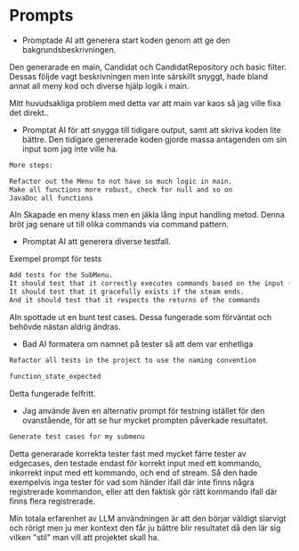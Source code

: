 # Prompts

- Promptade AI att generera start koden genom att ge den bakgrundsbeskrivningen.

Den generarade en main, Candidat och CandidatRepository och basic filter.
Dessas följde vagt beskrivningen men inte särskillt snyggt, hade bland annat all meny kod och diverse hjälp logik i main.

Mitt huvudsakliga problem med detta var att main var kaos så jag ville fixa det direkt..

- Promptat AI för att snygga till tidigare output, samt att skriva koden lite bättre. Den tidigare genererade koden gjorde massa antagenden om sin input som jag inte ville ha.

```txt
More steps:

Refactor out the Menu to not have so much logic in main.
Make all functions more robust, check for null and so on
JavaDoc all functions
```

AIn Skapade en meny klass men en jäkla lång input handling metod.
Denna bröt jag senare ut till olika commands via command pattern.

- Promptat AI att generera diverse testfall.

Exempel prompt för tests

```txt
Add tests for the SubMenu.
It should test that it correctly executes commands based on the input (Mock some commands).
It should test that it gracefully exists if the steam ends.
And it should test that it respects the returns of the commands
```

AIn spottade ut en bunt test cases. Dessa fungerade som förväntat och behövde nästan aldrig ändras.

- Bad AI formatera om namnet på tester så att dem var enhetliga

```txt
Refactor all tests in the project to use the naming convention

function_state_expected
```

Detta fungerade felfritt.

- Jag använde även en alternativ prompt för testning istället för den ovanstående, för att se hur mycket prompten påverkade resultatet.

```txt
Generate test cases for my submenu
```

Detta generarade korrekta tester fast med mycket färre tester av edgecases, den testade endast för korrekt input med ett kommando, inkorrekt input med ett kommando, och end of stream.
Så den hade exempelvis inga tester för vad som händer ifall där inte finns några registrerade kommandon, eller att den faktisk gör rätt kommando ifall där finns flera registrerade.

Min totala erfarenhet av LLM användningen är att den börjar väldigt slarvigt och rörigt men ju mer kontext den får ju bättre blir resultatet då den lär sig vilken "stil" man vill att projektet skall ha.
